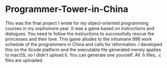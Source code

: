# Programmer-Tower-in-China
This was the final project I wrote for my object-oriented programming courses in my sophomore year. It was a game based on instructions and dialogues. You need to follow the instructions to successfully rescue the princesses and their love. This game alludes to the inhumane 996 work schedule of the programmers in China and calls for reformation. 
I developed this on the Xcode platform and the executable file generated merely applies to macOS, so I didn't upload it. You can generate one yourself.
All .h files, .c files are uploaded.
